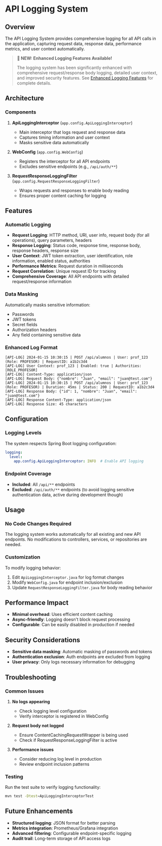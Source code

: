 # API Logging System

## Overview
The API Logging System provides comprehensive logging for all API calls in the application, capturing request data, response data, performance metrics, and user context automatically.

> **🚀 NEW: Enhanced Logging Features Available!** 
> 
> The logging system has been significantly enhanced with comprehensive request/response body logging, detailed user context, and improved security features. See [Enhanced Logging Features](ENHANCED_LOGGING_FEATURES.md) for complete details.

## Architecture

### Components

1. **ApiLoggingInterceptor** (`app.config.ApiLoggingInterceptor`)
   - Main interceptor that logs request and response data
   - Captures timing information and user context
   - Masks sensitive data automatically

2. **WebConfig** (`app.config.WebConfig`)
   - Registers the interceptor for all API endpoints
   - Excludes sensitive endpoints (e.g., `/api/auth/**`)

3. **RequestResponseLoggingFilter** (`app.config.RequestResponseLoggingFilter`)
   - Wraps requests and responses to enable body reading
   - Ensures proper content caching for logging

## Features

### Automatic Logging
- **Request Logging**: HTTP method, URI, user info, request body (for all operations), query parameters, headers
- **Response Logging**: Status code, response time, response body, response headers, response size
- **User Context**: JWT token extraction, user identification, role information, enabled status, authorities
- **Performance Metrics**: Request duration in milliseconds
- **Request Correlation**: Unique request ID for tracking
- **Comprehensive Coverage**: All API endpoints with detailed request/response information

### Data Masking
Automatically masks sensitive information:
- Passwords
- JWT tokens
- Secret fields
- Authorization headers
- Any field containing sensitive data

### Enhanced Log Format
```
[API-LOG] 2024-01-15 10:30:15 | POST /api/alumnos | User: prof_123 (Role: PROFESOR) | RequestID: a1b2c3d4
[API-LOG] User Context: prof_123 | Enabled: true | Authorities: [ROLE_PROFESOR]
[API-LOG] Content-Type: application/json
[API-LOG] Request Body: {"nombre": "Juan", "email": "juan@test.com"}
[API-LOG] 2024-01-15 10:30:15 | POST /api/alumnos | User: prof_123 (Role: PROFESOR) | Duration: 45ms | Status: 200 | RequestID: a1b2c3d4
[API-LOG] Response Body: {"id": 1, "nombre": "Juan", "email": "juan@test.com"}
[API-LOG] Response Content-Type: application/json
[API-LOG] Response Size: 45 characters
```

## Configuration

### Logging Levels
The system respects Spring Boot logging configuration:
```yaml
logging:
  level:
    app.config.ApiLoggingInterceptor: INFO  # Enable API logging
```

### Endpoint Coverage
- **Included**: All `/api/**` endpoints
- **Excluded**: `/api/auth/**` endpoints (to avoid logging sensitive authentication data, active during development though)

## Usage

### No Code Changes Required
The logging system works automatically for all existing and new API endpoints. No modifications to controllers, services, or repositories are needed.

### Customization
To modify logging behavior:
1. Edit `ApiLoggingInterceptor.java` for log format changes
2. Modify `WebConfig.java` for endpoint inclusion/exclusion
3. Update `RequestResponseLoggingFilter.java` for body reading behavior

## Performance Impact

- **Minimal overhead**: Uses efficient content caching
- **Async-friendly**: Logging doesn't block request processing
- **Configurable**: Can be easily disabled in production if needed

## Security Considerations

- **Sensitive data masking**: Automatic masking of passwords and tokens
- **Authentication exclusion**: Auth endpoints are excluded from logging
- **User privacy**: Only logs necessary information for debugging

## Troubleshooting

### Common Issues

1. **No logs appearing**
   - Check logging level configuration
   - Verify interceptor is registered in WebConfig

2. **Request body not logged**
   - Ensure ContentCachingRequestWrapper is being used
   - Check if RequestResponseLoggingFilter is active

3. **Performance issues**
   - Consider reducing log level in production
   - Review endpoint inclusion patterns

### Testing
Run the test suite to verify logging functionality:
```bash
mvn test -Dtest=ApiLoggingInterceptorTest
```

## Future Enhancements

- **Structured logging**: JSON format for better parsing
- **Metrics integration**: Prometheus/Grafana integration
- **Advanced filtering**: Configurable endpoint-specific logging
- **Audit trail**: Long-term storage of API access logs 